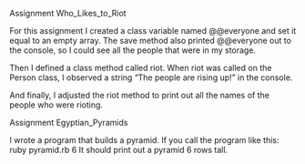 Assignment
Who_Likes_to_Riot

For this assignment I created a class variable named @@everyone and set it equal to an empty array.  The save method also printed @@everyone out to the console, so I could see all the people that were in my storage.  

Then I defined a class method called riot. When riot was called on the Person class, I observed a string “The people are rising up!” in the console.

And finally, I adjusted the riot method to print out all the names of the people who were rioting.

Assignment
Egyptian_Pyramids

I wrote a program that builds a pyramid.
If you call the program like this: ruby pyramid.rb 6
It should print out a pyramid 6 rows tall.
